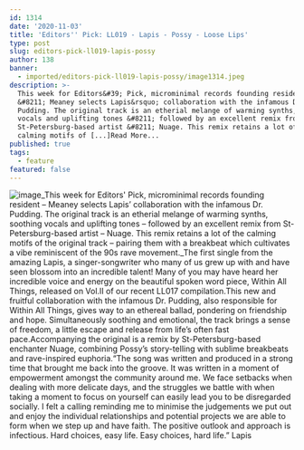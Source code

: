 ```yaml
---
id: 1314
date: '2020-11-03'
title: 'Editors'' Pick: LL019 - Lapis - Possy - Loose Lips'
type: post
slug: editors-pick-ll019-lapis-possy
author: 138
banner:
  - imported/editors-pick-ll019-lapis-possy/image1314.jpeg
description: >-
  This week for Editors&#39; Pick, microminimal records founding resident
  &#8211; Meaney selects Lapis&rsquo; collaboration with the infamous Dr.
  Pudding. The original track is an etherial melange of warming synths, soothing
  vocals and uplifting tones &#8211; followed by an excellent remix from
  St-Petersburg-based artist &#8211; Nuage. This remix retains a lot of the
  calming motifs of [...]Read More...
published: true
tags:
  - feature
featured: false
---
```

![image](../imported/editors-pick-ll019-lapis-possy/image1314.jpeg)_This week for Editors' Pick, microminimal records founding resident – Meaney selects Lapis’ collaboration with the infamous Dr. Pudding. The original track is an etherial melange of warming synths, soothing vocals and uplifting tones – followed by an excellent remix from St-Petersburg-based artist – Nuage. This remix retains a lot of the calming motifs of the original track – pairing them with a breakbeat which cultivates a vibe reminiscent of the 90s rave movement._The first single from the amazing Lapis, a singer-songwriter who many of us grew up with and have seen blossom into an incredible talent! Many of you may have heard her incredible voice and energy on the beautiful spoken word piece, Within All Things, released on Vol.II of our recent LL017 compilation.This new and fruitful collaboration with the infamous Dr. Pudding, also responsible for Within All Things, gives way to an ethereal ballad, pondering on friendship and hope. Simultaneously soothing and emotional, the track brings a sense of freedom, a little escape and release from life’s often fast pace.Accompanying the original is a remix by St-Petersburg-based enchanter Nuage, combining Possy’s story-telling with sublime breakbeats and rave-inspired euphoria.“The song was written and produced in a strong time that brought me back into the groove. It was written in a moment of empowerment amongst the community around me. We face setbacks when dealing with more delicate days, and the struggles we battle with when taking a moment to focus on yourself can easily lead you to be disregarded socially. I felt a calling reminding me to minimise the judgements we put out and enjoy the individual relationships and potential projects we are able to form when we step up and have faith. The positive outlook and approach is infectious. Hard choices, easy life. Easy choices, hard life.” Lapis